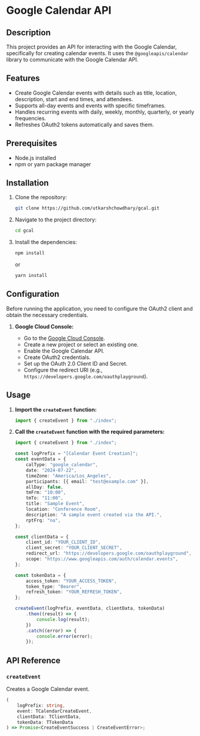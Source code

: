 # Google Calendar API

## Description

This project provides an API for interacting with the Google Calendar, specifically for creating calendar events. It uses the `@googleapis/calendar` library to communicate with the Google Calendar API.

## Features

-   Create Google Calendar events with details such as title, location, description, start and end times, and attendees.
-   Supports all-day events and events with specific timeframes.
-   Handles recurring events with daily, weekly, monthly, quarterly, or yearly frequencies.
-   Refreshes OAuth2 tokens automatically and saves them.

## Prerequisites

-   Node.js installed
-   npm or yarn package manager

## Installation

1.  Clone the repository:

    ```bash
    git clone https://github.com/utkarshchowdhary/gcal.git
    ```

2.  Navigate to the project directory:

    ```bash
    cd gcal
    ```

3.  Install the dependencies:

    ```bash
    npm install
    ```

    or

    ```bash
    yarn install
    ```

## Configuration

Before running the application, you need to configure the OAuth2 client and obtain the necessary credentials.

1.  **Google Cloud Console:**

    -   Go to the [Google Cloud Console](https://console.cloud.google.com/).
    -   Create a new project or select an existing one.
    -   Enable the Google Calendar API.
    -   Create OAuth2 credentials.
    -   Set up the OAuth 2.0 Client ID and Secret.
    -   Configure the redirect URI (e.g., `https://developers.google.com/oauthplayground`).

## Usage

1.  **Import the `createEvent` function:**

    ```typescript
    import { createEvent } from "./index";
    ```

2.  **Call the `createEvent` function with the required parameters:**

    ```typescript
    import { createEvent } from "./index";

    const logPrefix = "[Calendar Event Creation]";
    const eventData = {
        calType: "google_calendar",
        date: "2024-07-22",
        timeZone: "America/Los_Angeles",
        participants: [{ email: "test@example.com" }],
        allDay: false,
        tmFrm: "10:00",
        tmTo: "11:00",
        title: "Sample Event",
        location: "Conference Room",
        description: "A sample event created via the API.",
        rptFrq: "na",
    };

    const clientData = {
        client_id: "YOUR_CLIENT_ID",
        client_secret: "YOUR_CLIENT_SECRET",
        redirect_url: "https://developers.google.com/oauthplayground",
        scope: "https://www.googleapis.com/auth/calendar.events",
    };

    const tokenData = {
        access_token: "YOUR_ACCESS_TOKEN",
        token_type: "Bearer",
        refresh_token: "YOUR_REFRESH_TOKEN",
    };

    createEvent(logPrefix, eventData, clientData, tokenData)
        .then((result) => {
            console.log(result);
        })
        .catch((error) => {
            console.error(error);
        });
    ```

## API Reference

### `createEvent`

Creates a Google Calendar event.

```typescript
(
    logPrefix: string,
    event: TCalendarCreateEvent,
    clientData: TClientData,
    tokenData: TTokenData
) => Promise<CreateEventSuccess | CreateEventError>;
```
